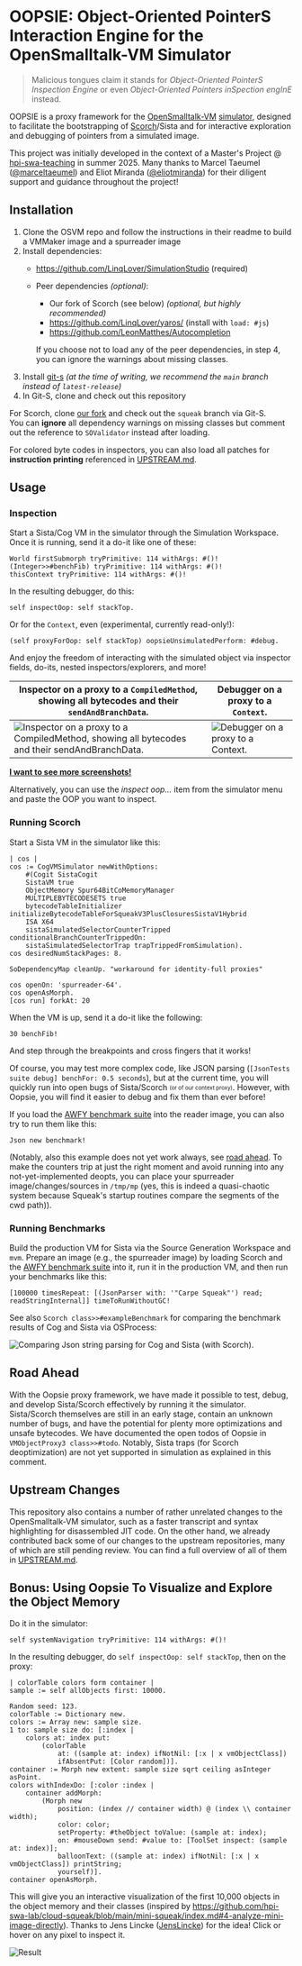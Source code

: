 # OOPSIE: Object-Oriented PointerS Interaction Engine for the OpenSmalltalk-VM Simulator

> Malicious tongues claim it stands for *Object-Oriented PointerS Inspection Engine* or even *Object-Oriented Pointers inSpection engInE* instead.

OOPSIE is a proxy framework for the [OpenSmalltalk-VM](https://github.com/OpenSmalltalk/opensmalltalk-vm) [simulator](https://dl.acm.org/doi/10.1145/3281287.3281295), designed to facilitate the bootstrapping of [Scorch](https://github.com/clementbera/Scorch)/Sista and for interactive exploration and debugging of pointers from a simulated image.

This project was initially developed in the context of a Master's Project @ [hpi-swa-teaching](https://github.com/hpi-swa-teaching) in summer 2025. Many thanks to Marcel Taeumel ([@marceltaeumel](https://github.com/marceltaeumel)) and Eliot Miranda ([@eliotmiranda](https://github.com/eliotmiranda)) for their diligent support and guidance throughout the project!

## Installation

1. Clone the OSVM repo and follow the instructions in their readme to build a VMMaker image and a spurreader image
2. Install dependencies:
   - https://github.com/LinqLover/SimulationStudio (required)
   - Peer dependencies *(optional)*:
		- Our fork of Scorch (see below) *(optional, but highly recommended)*
		- https://github.com/LinqLover/yaros/ (install with `load: #js`)
		- https://github.com/LeonMatthes/Autocompletion
	
	  If you choose not to load any of the peer dependencies, in step 4, you can ignore the warnings about missing classes.
3. Install [git-s](https://github.com/hpi-swa/git-s) *(at the time of writing, we recommend the `main` branch instead of `latest-release`)*
4. In Git-S, clone and check out this repository

For Scorch, clone [our fork](https://github.com/MariusDoe/Scorch/tree/squeak) and check out the `squeak` branch via Git-S.  
You can **ignore** all dependency warnings on missing classes but comment out the reference to `SOValidator` instead after loading.

For colored byte codes in inspectors, you can also load all patches for **instruction printing** referenced in [UPSTREAM.md](./UPSTREAM.md).

## Usage

### Inspection

Start a Sista/Cog VM in the simulator through the Simulation Workspace. Once it is running, send it a do-it like one of these:

```smalltalk
World firstSubmorph tryPrimitive: 114 withArgs: #()!
(Integer>>#benchFib) tryPrimitive: 114 withArgs: #()!
thisContext tryPrimitive: 114 withArgs: #()!
```

In the resulting debugger, do this:

```smalltalk
self inspectOop: self stackTop.
```

Or for the `Context`, even (experimental, currently read-only!):

```smalltalk
(self proxyForOop: self stackTop) oopsieUnsimulatedPerform: #debug.
```

And enjoy the freedom of interacting with the simulated object via inspector fields, do-its, nested inspectors/explorers, and more!

|Inspector on a proxy to a `CompiledMethod`, showing all bytecodes and their `sendAndBranchData`.|Debugger on a proxy to a `Context`.|
|-|-|
|![Inspector on a proxy to a `CompiledMethod`, showing all bytecodes and their `sendAndBranchData`.](./screenshots/inspector-method-bytecodes.png)|![Debugger on a proxy to a `Context`.](./screenshots/debugger-context-proxy.png)|

**[I want to see more screenshots!](./screenshots/)**

Alternatively, you can use the *inspect oop...* item from the simulator menu and paste the OOP you want to inspect.

### Running Scorch

Start a Sista VM in the simulator like this:

```smalltalk
| cos |
cos := CogVMSimulator newWithOptions:
	#(Cogit SistaCogit
	SistaVM true
	ObjectMemory Spur64BitCoMemoryManager
	MULTIPLEBYTECODESETS true
	bytecodeTableInitializer initializeBytecodeTableForSqueakV3PlusClosuresSistaV1Hybrid
	ISA X64
	sistaSimulatedSelectorCounterTripped conditionalBranchCounterTrippedOn:
	sistaSimulatedSelectorTrap trapTrippedFromSimulation).
cos desiredNumStackPages: 8.

SoDependencyMap cleanUp. "workaround for identity-full proxies"

cos openOn: 'spurreader-64'.
cos openAsMorph.
[cos run] forkAt: 20
```

When the VM is up, send it a do-it like the following:

```smalltalk
30 benchFib!
```

And step through the breakpoints and cross fingers that it works!

Of course, you may test more complex code, like JSON parsing (`[JsonTests suite debug] benchFor: 0.5 seconds`), but at the current time, you will quickly run into open bugs of Sista/Scorch <sub><sup>(or of our context proxy)</sup></sub>. However, with Oopsie, you will find it easier to debug and fix them than ever before!

If you load the [AWFY benchmark suite](https://github.com/smarr/are-we-fast-yet/tree/master/benchmarks/Smalltalk) into the reader image, you can also try to run them like this:

```smalltalk
Json new benchmark!
```

(Notably, also this example does not yet work always, see [road ahead](#road-ahead). To make the counters trip at just the right moment and avoid running into any not-yet-implemented deopts, you can place your spurreader image/changes/sources in `/tmp/mp` (yes, this is indeed a quasi-chaotic system because Squeak's startup routines compare the segments of the cwd path)).

### Running Benchmarks

Build the production VM for Sista via the Source Generation Workspace and `mvm`. Prepare an image (e.g., the spurreader image) by loading Scorch and the [AWFY benchmark suite](https://github.com/smarr/are-we-fast-yet/tree/master/benchmarks/Smalltalk) into it, run it in the production VM, and then run your benchmarks like this:

```smalltalk
[100000 timesRepeat: [(JsonParser with: '"Carpe Squeak"') read; readStringInternal]] timeToRunWithoutGC!
```

See also `Scorch class>>#exampleBenchmark` for comparing the benchmark results of Cog and Sista via OSProcess:

![Comparing Json string parsing for Cog and Sista (with Scorch).](./screenshots/vmstats.png)

## Road Ahead

With the Oopsie proxy framework, we have made it possible to test, debug, and develop Sista/Scorch effectively by running it the simulator. Sista/Scorch themselves are still in an early stage, contain an unknown number of bugs, and have the potential for plenty more optimizations and unsafe bytecodes. We have documented the open todos of Oopsie in `VMObjectProxy3 class>>#todo`. Notably, Sista traps (for Scorch deoptimization) are not yet supported in simulation as explained in this comment.

## Upstream Changes

This repository also contains a number of rather unrelated changes to the OpenSmalltalk-VM simulator, such as a faster transcript and syntax highlighting for disassembled JIT code. On the other hand, we already contributed back some of our changes to the upstream repositories, many of which are still pending review. You can find a full overview of all of them in [UPSTREAM.md](./UPSTREAM.md).

## Bonus: Using Oopsie To Visualize and Explore the Object Memory

Do it in the simulator:

```smalltalk
self systemNavigation tryPrimitive: 114 withArgs: #()!
```

In the resulting debugger, do `self inspectOop: self stackTop`, then on the proxy:

```smalltalk
| colorTable colors form container |
sample := self allObjects first: 10000.

Random seed: 123.
colorTable := Dictionary new.
colors := Array new: sample size.
1 to: sample size do: [:index |
	colors at: index put:
		(colorTable
			at: ((sample at: index) ifNotNil: [:x | x vmObjectClass])
			ifAbsentPut: [Color random])].
container := Morph new extent: sample size sqrt ceiling asInteger asPoint.
colors withIndexDo: [:color :index |
	container addMorph:
		(Morph new
			position: (index // container width) @ (index \\ container width);
			color: color;
			setProperty: #theObject toValue: (sample at: index);
			on: #mouseDown send: #value to: [ToolSet inspect: (sample at: index)];
			balloonText: ((sample at: index) ifNotNil: [:x | x vmObjectClass]) printString;
			yourself)].
container openAsMorph.
```

This will give you an interactive visualization of the first 10,000 objects in the object memory and their classes (inspired by <https://github.com/hpi-swa-lab/cloud-squeak/blob/main/mini-squeak/index.md#4-analyze-mini-image-directly>). Thanks to Jens Lincke ([JensLincke](https://github.com/JensLincke)) for the idea! Click or hover on any pixel to inspect it.

![Result](./screenshots/objectMemoryVisualization.png)


